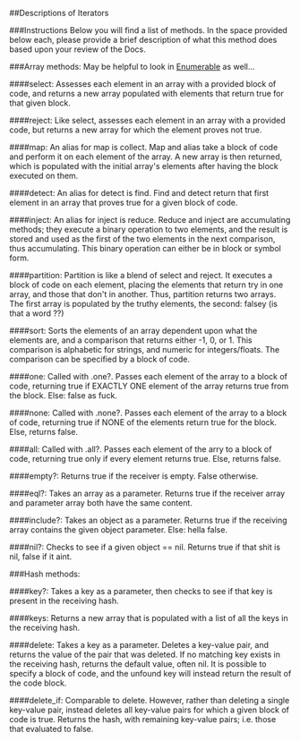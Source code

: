##Descriptions of Iterators

###Instructions
Below you will find a list of methods. In the space provided below each, please provide a brief description of what this method does based upon your review of the Docs. 

###Array methods:
May be helpful to look in [Enumerable](http://ruby-doc.org/core-2.2.0/Enumerable.html) as well...

####select: Assesses each element in an array with a provided block of code, and returns a new array populated with elements that return true for that given block. 

####reject: Like select, assesses each element in an array with a provided code, but returns a new array for which the element proves not true. 

####map: An alias for map is collect. Map and alias take a block of code and perform it on each element of the array. A new array is then returned, which is populated with the initial array's elements after having the block executed on them. 

####detect: An alias for detect is find. Find and detect return that first element in an array that proves true for a given block of code. 

####inject: An alias for inject is reduce. Reduce and inject are accumulating methods; they execute a binary operation to two elements, and the result is stored and used as the first of the two elements in the next comparison, thus accumulating. This binary operation can either be in block or symbol form. 

####partition: Partition is like a blend of select and reject. It executes a block of code on each element, placing the elements that return try in one array, and those that don't in another. Thus, partition returns two arrays. The first array is populated by the truthy elements, the second: falsey (is that a word ??)

####sort: Sorts the elements of an array dependent upon what the elements are, and a comparison that returns either -1, 0, or 1. This comparison is alphabetic for strings, and numeric for integers/floats. The comparison can be specified by a block of code.

####one: Called with .one?. Passes each element of the array to a block of code, returning true if EXACTLY ONE element of the array returns true from the block. Else: false as fuck. 

####none: Called with .none?. Passes each element of the array to a block of code, returning true if NONE of the elements return true for the block. Else, returns false.

####all: Called with .all?. Passes each element of the arry to a block of code, returning true only if every element returns true. Else, returns false. 

####empty?: Returns true if the receiver is empty. False otherwise. 

####eql?: Takes an array as a parameter. Returns true if the receiver array and parameter array both have the same content. 

####include?: Takes an object as a parameter. Returns true if the receiving array contains the given object parameter. Else: hella false. 

####nil?: Checks to see if a given object == nil. Returns true if that shit is nil, false if it aint.

###Hash methods:

####key?: Takes a key as a parameter, then checks to see if that key is present in the receiving hash. 

####keys: Returns a new array that is populated with a list of all the keys in the receiving hash. 

####delete: Takes a key as a parameter. Deletes a key-value pair, and returns the value of the pair that was deleted. If no matching key exists in the receiving hash, returns the default value, often nil. It is possible to specify a block of code, and the unfound key will instead return the result of the code block. 

####delete_if: Comparable to delete. However, rather than deleting a single key-value pair, instead deletes all key-value pairs for which a given block of code is true. Returns the hash, with remaining key-value pairs; i.e. those that evaluated to false. 
